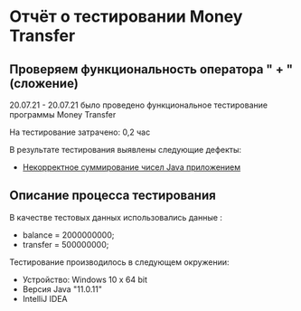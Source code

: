 # Отчёт о тестировании Money Transfer

## Проверяем функциональность оператора " + " (сложение)

20.07.21 - 20.07.21  было проведено функциональное тестирование программы Money Transfer

На тестирование затрачено: 0,2 час

В результате тестирования выявлены следующие дефекты:
* [Некорректное суммирование  чисел Java приложением](https://github.com/tazhieva2222/moneytransfer/issues/2#issue-951798713)

## Описание процесса тестирования


В качестве тестовых данных использовались данные :
* balance = 2000000000;
* transfer = 500000000;


Тестирование производилось в следующем окружении:
* Устройство: Windows 10   x 64 bit
* Версия Java  "11.0.11" 
* IntelliJ IDEA
